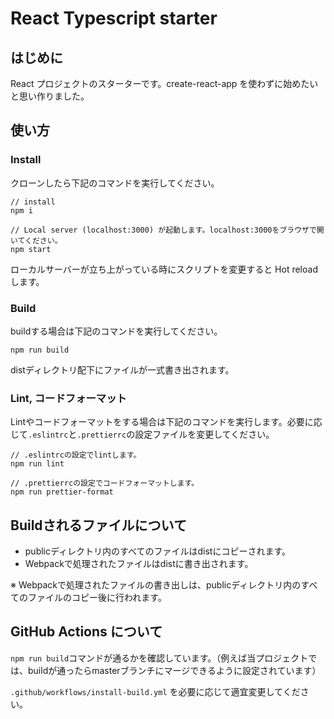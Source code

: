 # React Typescript starter

## はじめに

React プロジェクトのスターターです。create-react-app を使わずに始めたいと思い作りました。

## 使い方

### Install

クローンしたら下記のコマンドを実行してください。

```
// install
npm i

// Local server (localhost:3000) が起動します。localhost:3000をブラウザで開いてください。
npm start
```

ローカルサーバーが立ち上がっている時にスクリプトを変更すると Hot reload します。

### Build

buildする場合は下記のコマンドを実行してください。

```
npm run build
```

distディレクトリ配下にファイルが一式書き出されます。

### Lint, コードフォーマット

Lintやコードフォーマットをする場合は下記のコマンドを実行します。必要に応じて`.eslintrc`と`.prettierrc`の設定ファイルを変更してください。

```
// .eslintrcの設定でlintします。
npm run lint

// .prettierrcの設定でコードフォーマットします。
npm run prettier-format
```

## Buildされるファイルについて

- publicディレクトリ内のすべてのファイルはdistにコピーされます。
- Webpackで処理されたファイルはdistに書き出されます。

※ Webpackで処理されたファイルの書き出しは、publicディレクトリ内のすべてのファイルのコピー後に行われます。

## GitHub Actions について

`npm run build`コマンドが通るかを確認しています。（例えば当プロジェクトでは、buildが通ったらmasterブランチにマージできるように設定されています）

`.github/workflows/install-build.yml` を必要に応じて適宜変更してください。